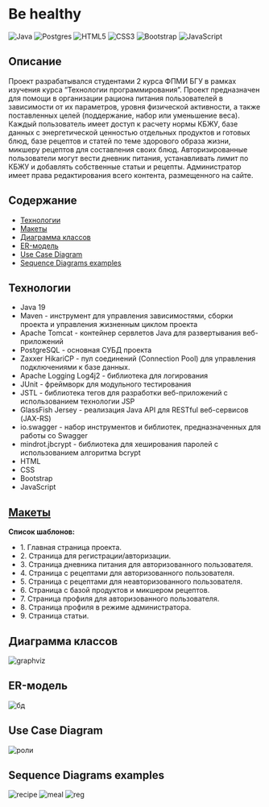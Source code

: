 # Be healthy
![Java](https://img.shields.io/badge/java-%23ED8B00.svg?style=for-the-badge&logo=openjdk&logoColor=white)
![Postgres](https://img.shields.io/badge/postgres-%23316192.svg?style=for-the-badge&logo=postgresql&logoColor=white)
![HTML5](https://img.shields.io/badge/html5-%23E34F26.svg?style=for-the-badge&logo=html5&logoColor=white)
	![CSS3](https://img.shields.io/badge/css3-%231572B6.svg?style=for-the-badge&logo=css3&logoColor=white)
![Bootstrap](https://img.shields.io/badge/bootstrap-%238511FA.svg?style=for-the-badge&logo=bootstrap&logoColor=white)
![JavaScript](https://img.shields.io/badge/javascript-%23323330.svg?style=for-the-badge&logo=javascript&logoColor=%23F7DF1E)
## Описание
Проект разрабатывался студентами 2 курса ФПМИ БГУ в рамках изучения курса “Технологии программирования”.
Проект предназначен для помощи в организации рациона питания пользователей в зависимости от их параметров, уровня физической активности, а также поставленных целей (поддержание, набор или уменьшение веса). Каждый пользователь имеет доступ к расчету нормы КБЖУ, базе данных с энергетической ценностью отдельных продуктов и готовых блюд, базе рецептов и статей по теме здорового образа жизни, микшеру рецептов для составления своих блюд. Авторизированные пользователи могут вести дневник питания, устанавливать лимит по КБЖУ и добавлять собственные статьи и рецепты. Администратор имеет права редактирования всего контента, размещенного на сайте.

## Содержание
- [Технологии](#технологии)
- [Макеты](#макеты)
- [Диаграмма классов](#диаграмма-классов)
- [ER-модель](#er-модель)
- [Use Case Diagram](#use-case-diagram)
- [Sequence Diagrams examples](#sequence-diagrams-examples)

## Технологии
- Java 19
- Maven - инструмент для управления зависимостями, сборки проекта и управления жизненным циклом проекта
- Apache Tomcat - контейнер сервлетов Java для развертывания веб-приложений
- PostgreSQL - основная СУБД проекта
- Zaxxer HikariCP - пул соединений (Connection Pool) для управления подключениями к базе данных.
- Apache Logging Log4j2 - библиотека для логирования 
- JUnit - фреймворк для модульного тестирования
- JSTL -  библиотека тегов для разработки веб-приложений с использованием технологии JSP
- GlassFish Jersey - реализация Java API для RESTful веб-сервисов (JAX-RS)
- io.swagger - набор инструментов и библиотек, предназначенных для работы со Swagger
- mindrot.jbcrypt - библиотека для хеширования паролей с использованием алгоритма bcrypt
- HTML
- CSS
- Bootstrap
- JavaScript

## [Макеты](https://www.figma.com/file/a8Vm9e39FOtfJCJrxQBAOm/Untitled?type=design&node-id=107-325&t=x0xGjGnVzfAfOoRA-0)
**Список шаблонов:**
* 1\. Главная страница проекта.
* 2\. Страница для регистрации/авторизации.
* 3\. Страница дневника питания для авторизованного пользователя.
* 4\. Страница с рецептами для авторизованного пользователя.
* 5\. Страница с рецептами для неавторизованного пользователя.
* 6\. Страница с базой продуктов и микшером рецептов.
* 7\. Страница профиля для авторизованного пользователя.
* 8\. Страница профиля в режиме администратора.
* 9\. Страница статьи.

## Диаграмма классов
![graphviz](https://github.com/mmishv/Be-healthy/assets/108868223/4fe4d417-3ff1-4a95-b5cc-abe08a157946)

## ER-модель
![бд](https://github.com/mmishv/Be-healthy/assets/108868223/15b26bc8-2951-4358-8681-cc8ba7956fa3)

## Use Case Diagram
![роли](https://github.com/mmishv/Be-healthy/assets/108868223/101b1853-8ecc-422d-969d-84a8401acbf2)

## Sequence Diagrams examples
![recipe](https://github.com/mmishv/Be-healthy/assets/108868223/e6026a7e-81e5-40e4-a1e8-ac5bc0c337ac)
![meal](https://github.com/mmishv/Be-healthy/assets/108868223/deaccfae-56b7-4597-bfe9-bad683a35bc1)
![reg](https://github.com/mmishv/Be-healthy/assets/108868223/a84deb22-c9a0-40a7-b8d5-e84f10f3a1e6)






